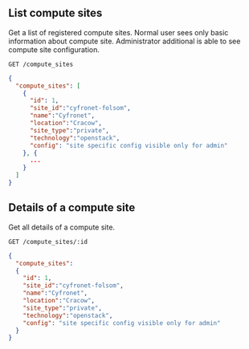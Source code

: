 ## List compute sites

Get a list of registered compute sites. Normal user sees only basic information about compute site. Administrator additional is able to see compute site configuration.

```
GET /compute_sites
```

```json
{
  "compute_sites": [
    {
      "id": 1,
      "site_id":"cyfronet-folsom",
      "name":"Cyfronet",
      "location":"Cracow",
      "site_type":"private",
      "technology":"openstack",
      "config": "site specific config visible only for admin"
    }, {
      ...
    }
  ]
}
```

## Details of a compute site

Get all details of a compute site.

```
GET /compute_sites/:id
```

```json
{
  "compute_sites":
  {
    "id": 1,
    "site_id":"cyfronet-folsom",
    "name":"Cyfronet",
    "location":"Cracow",
    "site_type":"private",
    "technology":"openstack",
    "config": "site specific config visible only for admin"
  }
}
```